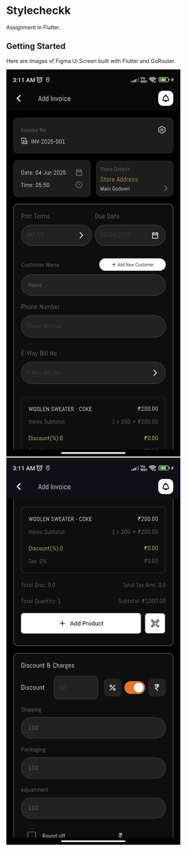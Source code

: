 # Stylecheckk 

Assignment in Flutter.

## Getting Started

Here are Images of Figma Ui Screen built with Flutter and GoRouter.

![Image Alt](https://github.com/iamayushsharmaa/Style-Check/blob/b44d968babcc5fa0c04fc8a3f84bab15905ae67a/Add%20Invoice%201.jpg)
![Image Alt](https://github.com/iamayushsharmaa/Style-Check/blob/b44d968babcc5fa0c04fc8a3f84bab15905ae67a/Add%20Invoice%202.jpg)


